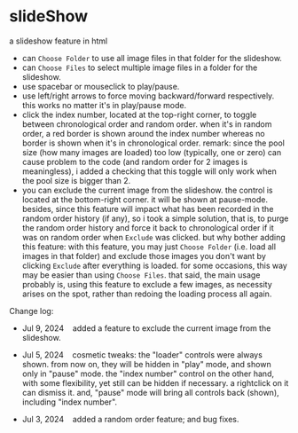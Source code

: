 # slideShow
a slideshow feature in html

- can `Choose Folder` to use all image files in that folder for the slideshow.
- can `Choose Files` to select multiple image files in a folder for the slideshow.
- use spacebar or mouseclick to play/pause.
- use left/right arrows to force moving backward/forward respectively. this works no matter it's in play/pause mode.
- click the index number, located at the top-right corner, to toggle between chronological order and random order. when it's in random order, a red border is shown around the index number whereas no border is shown when it's in chronological order. remark: since the pool size (how many images are loaded) too low (typically, one or zero) can cause problem to the code (and random order for 2 images is meaningless), i added a checking that this toggle will only work when the pool size is bigger than 2.
- you can exclude the current image from the slideshow. the control is located at the bottom-right corner. it will be shown at pause-mode. besides, since this feature will impact what has been recorded in the random order history (if any), so i took a simple solution, that is, to purge the random order history and force it back to chronological order if it was on random order when `Exclude` was clicked. but why bother adding this feature: with this feature, you may just `Choose Folder` (i.e. load all images in that folder) and exclude those images you don't want by clicking `Exclude` after everything is loaded. for some occasions, this way may be easier than using `Choose Files`. that said, the main usage probably is, using this feature to exclude a few images, as necessity arises on the spot, rather than redoing the loading process all again.

Change log:

* Jul 9, 2024&nbsp;&nbsp;&nbsp;&nbsp;added a feature to exclude the current image from the slideshow.

* Jul 5, 2024&nbsp;&nbsp;&nbsp;&nbsp;cosmetic tweaks: the "loader" controls were always shown. from now on, they will be hidden in "play" mode, and shown only in "pause" mode. the "index number" control on the other hand, with some flexibility, yet still can be hidden if necessary. a rightclick on it can dismiss it. and, "pause" mode will bring all controls back (shown), including "index number".

* Jul 3, 2024&nbsp;&nbsp;&nbsp;&nbsp;added a random order feature; and bug fixes.
